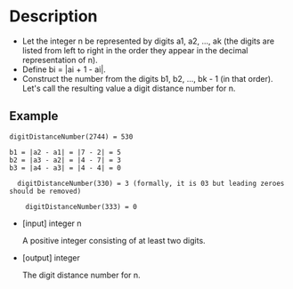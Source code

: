 # Description
- Let the integer n be represented by digits a1, a2, ..., ak (the digits are listed from left to right in the order they appear in the decimal representation of n).
- Define bi = |ai + 1 - ai|.
- Construct the number from the digits b1, b2, ..., bk - 1 (in that order). Let's call the resulting value a digit distance number for n.

## Example

```
digitDistanceNumber(2744) = 530

b1 = |a2 - a1| = |7 - 2| = 5
b2 = |a3 - a2| = |4 - 7| = 3
b3 = |a4 - a3| = |4 - 4| = 0

  digitDistanceNumber(330) = 3 (formally, it is 03 but leading zeroes should be removed)

    digitDistanceNumber(333) = 0
```

- [input] integer n

  A positive integer consisting of at least two digits.

- [output] integer

  The digit distance number for n.
